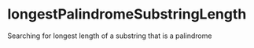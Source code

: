 # longestPalindromeSubstringLength
Searching for longest length of a substring that is a palindrome
